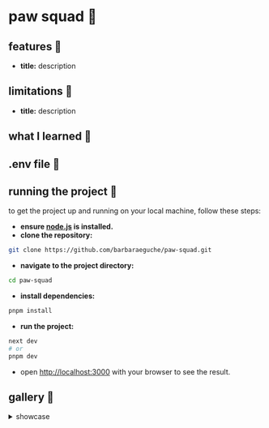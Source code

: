# paw squad 🐾


## features 👾
- **title:** description

## limitations 🚨
- **title:** description

## what I learned 💭


## .env file 📄


## running the project 🏁
to get the project up and running on your local machine, follow these steps:

- **ensure [node.js](https://nodejs.org/en) is installed.**
- **clone the repository:**
```bash
git clone https://github.com/barbaraeguche/paw-squad.git
```
- **navigate to the project directory:**
```bash
cd paw-squad
```
- **install dependencies:**
```bash
pnpm install
```
- **run the project:**
```bash
next dev
# or
pnpm dev
```
- open [http://localhost:3000](http://localhost:3000) with your browser to see the result.

## gallery 📸
<details>
  <summary>showcase</summary>

</details>